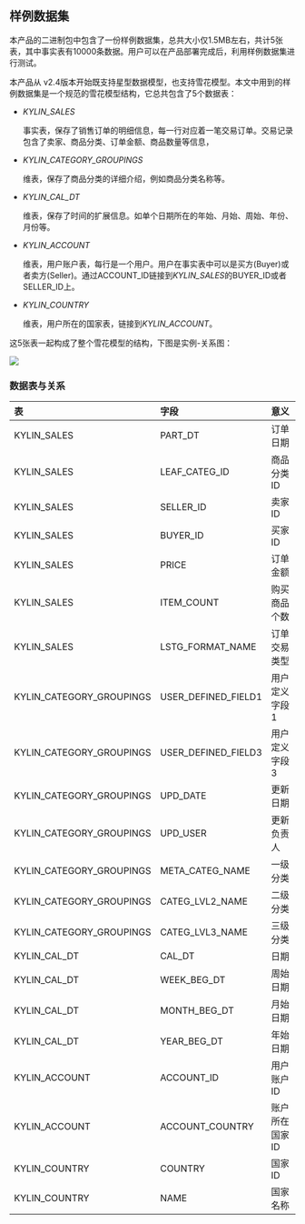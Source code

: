 ## 样例数据集
本产品的二进制包中包含了一份样例数据集，总共大小仅1.5MB左右，共计5张表，其中事实表有10000条数据。用户可以在产品部署完成后，利用样例数据集进行测试。

本产品从 v2.4版本开始既支持星型数据模型，也支持雪花模型。本文中用到的样例数据集是一个规范的雪花模型结构，它总共包含了5个数据表：

- *KYLIN_SALES* 

  事实表，保存了销售订单的明细信息，每一行对应着一笔交易订单。交易记录包含了卖家、商品分类、订单金额、商品数量等信息，

- *KYLIN_CATEGORY_GROUPINGS* 

  维表，保存了商品分类的详细介绍，例如商品分类名称等。

- *KYLIN_CAL_DT* 

  维表，保存了时间的扩展信息。如单个日期所在的年始、月始、周始、年份、月份等。

- *KYLIN_ACCOUNT*

  维表，用户账户表，每行是一个用户。用户在事实表中可以是买方(Buyer)或者卖方(Seller)。通过ACCOUNT_ID链接到*KYLIN_SALES*的BUYER_ID或者SELLER_ID上。

- *KYLIN_COUNTRY*

  维表，用户所在的国家表，链接到*KYLIN_ACCOUNT*。



这5张表一起构成了整个雪花模型的结构，下图是实例-关系图：

![](images/dataset_1.png)

### 数据表与关系


| 表                        | 字段                  | 意义       |
| :----------------------- | :------------------ | :------- |
| KYLIN_SALES              | PART_DT             | 订单日期     |
| KYLIN_SALES              | LEAF_CATEG_ID       | 商品分类ID   |
| KYLIN_SALES              | SELLER_ID           | 卖家ID     |
| KYLIN_SALES              | BUYER_ID            | 买家ID     |
| KYLIN_SALES              | PRICE               | 订单金额     |
| KYLIN_SALES              | ITEM_COUNT          | 购买商品个数   |
| KYLIN_SALES              | LSTG_FORMAT_NAME    | 订单交易类型   |
| KYLIN_CATEGORY_GROUPINGS | USER_DEFINED_FIELD1 | 用户定义字段1  |
| KYLIN_CATEGORY_GROUPINGS | USER_DEFINED_FIELD3 | 用户定义字段3  |
| KYLIN_CATEGORY_GROUPINGS | UPD_DATE            | 更新日期     |
| KYLIN_CATEGORY_GROUPINGS | UPD_USER            | 更新负责人    |
| KYLIN_CATEGORY_GROUPINGS | META_CATEG_NAME     | 一级分类     |
| KYLIN_CATEGORY_GROUPINGS | CATEG_LVL2_NAME     | 二级分类     |
| KYLIN_CATEGORY_GROUPINGS | CATEG_LVL3_NAME     | 三级分类     |
| KYLIN_CAL_DT             | CAL_DT              | 日期       |
| KYLIN_CAL_DT             | WEEK_BEG_DT         | 周始日期     |
| KYLIN_CAL_DT             | MONTH_BEG_DT        | 月始日期     |
| KYLIN_CAL_DT             | YEAR_BEG_DT         | 年始日期     |
| KYLIN_ACCOUNT            | ACCOUNT_ID          | 用户账户ID   |
| KYLIN_ACCOUNT            | ACCOUNT_COUNTRY     | 账户所在国家ID |
| KYLIN_COUNTRY            | COUNTRY             | 国家ID     |
| KYLIN_COUNTRY            | NAME                | 国家名称     |
